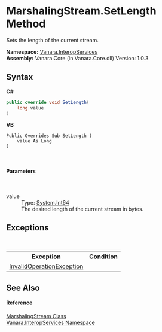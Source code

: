 # MarshalingStream.SetLength Method 
 

Sets the length of the current stream.

**Namespace:**&nbsp;<a href="46913109-b3e0-3b59-6f7f-071f8aa90bf0">Vanara.InteropServices</a><br />**Assembly:**&nbsp;Vanara.Core (in Vanara.Core.dll) Version: 1.0.3

## Syntax

**C#**<br />
``` C#
public override void SetLength(
	long value
)
```

**VB**<br />
``` VB
Public Overrides Sub SetLength ( 
	value As Long
)
```

<br />

#### Parameters
&nbsp;<dl><dt>value</dt><dd>Type: <a href="http://msdn2.microsoft.com/en-us/library/6yy583ek" target="_blank">System.Int64</a><br />The desired length of the current stream in bytes.</dd></dl>

## Exceptions
&nbsp;<table><tr><th>Exception</th><th>Condition</th></tr><tr><td><a href="http://msdn2.microsoft.com/en-us/library/2asft85a" target="_blank">InvalidOperationException</a></td><td /></tr></table>

## See Also


#### Reference
<a href="cd922f26-ef66-7f8c-9c42-cb4bc2cfe527">MarshalingStream Class</a><br /><a href="46913109-b3e0-3b59-6f7f-071f8aa90bf0">Vanara.InteropServices Namespace</a><br />